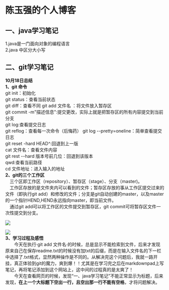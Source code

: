 **陈玉强的个人博客**  
=========  

**一、java学习笔记**  
-------  
1.java是一门面向对象的编程语言  
2.java 中区分大小写   

**二、git学习笔记**  
-------
**10月18日总结**  
**1、git 命令**  
git init：初始化  
git status：查看当前状态  
git diff：查看不同
git add 文件名 ：将文件放入暂存区  
git commit -m"描述信息":提交更改，实际上就是把暂存区的所有内容提交到当前分支  
git log:查看提交日志  
git reflog：查看每一次命令（后悔药）
git log --pretty=oneline：简单查看提交日志  
git reset -hard HEAD^:回退到上一版  
cat 文件名：查看文件内容  
git rest --hard 版本号前几位：回退到该版本  
qwd:查看当前路径  
cd 文件地址：进入输入的地址  
**2、git的三个工作区**  
&ensp;&ensp;三个区即工作区（repository）、暂存区（stage）、分支（master)。  
&ensp;&ensp;工作区存放的是文件夹内可以看到的文件；暂存区存放的事从工作区提交过来的文件（即执行git add）和修改的文件；分支是git自动创建的master，以及master的一个指针HEND,HEND永远指向master，即当前文件。  
&ensp;&ensp;通过git add可以将工作区的文件提交到暂存区，git commit可将暂存区文件一次性提交到分支。  

![](https://www.liaoxuefeng.com/files/attachments/919020074026336/0)  
        
![](https://www.liaoxuefeng.com/files/attachments/919020100829536/0)  
**3、学习过程及感悟**  
&ensp;&ensp;&ensp;&ensp;今天在执行·git add 文件名·的时候，总是显示不能检索到文件，后来才发现原来自己在保存readme.txt的时候没有加txt的后缀，而是在输入文件名的下一栏中选择了.txt格式，显然两种操作是不同的。从解决完这个问题后，我就一路开挂，真正体验到git的魔力，爽到爆！！尤其是在学习完之后在markdownpad上写笔记，再将笔记添加到这个网站上，这中间的过程真的是太爽了！  
&ensp;&ensp;&ensp;&ensp;今天在查看网页的时候，发现“一、java学习笔记”不能正常显示为标题，后来发现，**在上一个大标题下空出一行，且空出那一行不能有空格**，才将问题解决。
